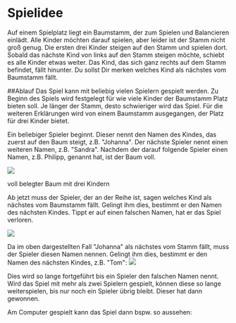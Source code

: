 # Spielidee 
Auf einem Spielplatz liegt ein Baumstamm, der zum Spielen und Balancieren einlädt. Alle Kinder möchten darauf spielen, aber leider ist der Stamm nicht groß genug. Die ersten drei Kinder steigen auf den Stamm und spielen dort. Sobald das nächste Kind von links auf den Stamm steigen möchte, schiebt es alle Kinder etwas weiter. Das Kind, das sich ganz rechts auf dem Stamm befindet, fällt hinunter. Du sollst Dir merken welches Kind als nächstes vom Baumstamm fällt. 

##Ablauf
 Das Spiel kann mit beliebig vielen Spielern gespielt werden. Zu Beginn des Spiels wird festgelegt für wie viele Kinder der Baumstamm Platz bieten soll. Je länger der Stamm, desto schwieriger wird das Spiel. Für die weiteren Erklärungen wird von einem Baumstamm ausgegangen, der Platz für drei Kinder bietet.

Ein beliebiger Spieler beginnt. Dieser nennt den Namen des Kindes, das zuerst auf den Baum steigt, z.B. "Johanna". Der nächste Spieler nennt einen weiteren Namen, z.B. "Sandra". Nachdem der darauf folgende Spieler einen Namen, z.B. Philipp, genannt hat, ist der Baum voll.

![](http://inf-schule.de/content/programmierung/oopjava/beziehungen/platzda/spielregeln/baumvoll.png)

voll belegter Baum mit drei Kindern

Ab jetzt muss der Spieler, der an der Reihe ist, sagen welches Kind als nächstes vom Baumstamm fällt. Gelingt ihm dies, bestimmt er den Namen des nächsten Kindes. Tippt er auf einen falschen Namen, hat er das Spiel verloren.

![](http://inf-schule.de/content/programmierung/oopjava/beziehungen/platzda/spielregeln/fallen.png)

Da im oben dargestellten Fall "Johanna" als nächstes vom Stamm fällt, muss der Spieler diesen Namen nennen. Gelingt ihm dies, bestimmt er den Namen des nächsten Kindes, z.B. "Tom":
![](http://inf-schule.de/content/programmierung/oopjava/beziehungen/platzda/spielregeln/neuesKind.png)

Dies wird so lange fortgeführt bis ein Spieler den falschen Namen nennt. Wird das Spiel mit mehr als zwei Spielern gespielt, können diese so lange weiterspielen, bis nur noch ein Spieler übrig bleibt. Dieser hat dann gewonnen.

Am Computer gespielt kann das Spiel dann bspw. so aussehen:

[](http://inf-schule.de/content/programmierung/oopjava/beziehungen/platzda/spielregeln/PlatzDaDemo.mp4 "Platz da!")



